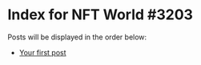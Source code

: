 # Index for NFT World #3203
Posts will be displayed in the order below:

- [Your first post](./001-first.md)


